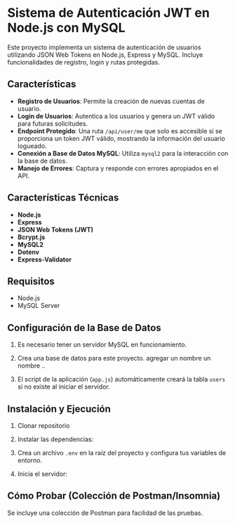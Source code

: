 # Sistema de Autenticación JWT en Node.js con MySQL

Este proyecto implementa un sistema de autenticación de usuarios utilizando JSON Web Tokens en Node.js, Express y MySQL. Incluye funcionalidades de registro, login y rutas protegidas.

## Características

* **Registro de Usuarios**: Permite la creación de nuevas cuentas de usuario.
* **Login de Usuarios**: Autentica a los usuarios y genera un JWT válido para futuras solicitudes.
* **Endpoint Protegido**: Una ruta `/api/user/me` que solo es accesible si se proporciona un token JWT válido, mostrando la información del usuario logueado.
* **Conexión a Base de Datos MySQL**: Utiliza `mysql2` para la interacción con la base de datos.
* **Manejo de Errores**: Captura y responde con errores apropiados en el API.

## Características Técnicas

* **Node.js**
* **Express**
* **JSON Web Tokens (JWT)**
* **Bcrypt.js**
* **MySQL2**
* **Dotenv**
* **Express-Validator**

## Requisitos

* Node.js 
* MySQL Server 

## Configuración de la Base de Datos

1.  Es necesario tener un servidor MySQL en funcionamiento.
2.  Crea una base de datos para este proyecto. agregar un nombre un nombre ..


3.  El script de la aplicación (`app.js`) automáticamente creará la tabla `users` si no existe al iniciar el servidor.


## Instalación y Ejecución

1.  Clonar repositorio

2.  Instalar las dependencias:

3.  Crea un archivo `.env` en la raíz del proyecto y configura tus variables de entorno. 

4.  Inicia el servidor:
    

## Cómo Probar (Colección de Postman/Insomnia)

Se incluye una colección de Postman para facilidad de las pruebas.

